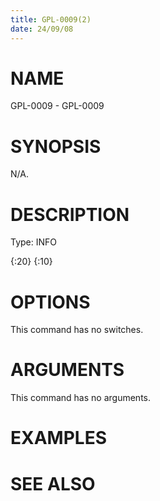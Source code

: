 ```yaml
---
title: GPL-0009(2)
date: 24/09/08
---
```


# NAME

GPL-0009 - GPL-0009

# SYNOPSIS

N/A.

# DESCRIPTION

Type: INFO

{:20} {:10}

# OPTIONS

This command has no switches.

# ARGUMENTS

This command has no arguments.

# EXAMPLES

# SEE ALSO
